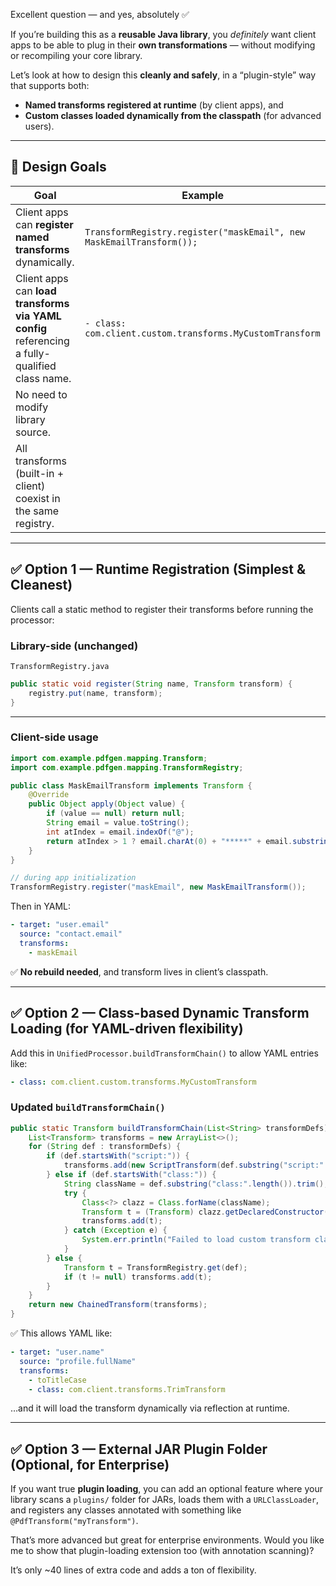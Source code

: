 Excellent question — and yes, absolutely ✅

If you’re building this as a **reusable Java library**, you *definitely* want client apps to be able to plug in their **own transformations** — without modifying or recompiling your core library.

Let’s look at how to design this **cleanly and safely**, in a “plugin-style” way that supports both:

* **Named transforms registered at runtime** (by client apps), and
* **Custom classes loaded dynamically from the classpath** (for advanced users).

---

## 🧱 Design Goals

| Goal                                                                                          | Example                                                              |
| --------------------------------------------------------------------------------------------- | -------------------------------------------------------------------- |
| Client apps can **register named transforms** dynamically.                                    | `TransformRegistry.register("maskEmail", new MaskEmailTransform());` |
| Client apps can **load transforms via YAML config** referencing a fully-qualified class name. | `- class: com.client.custom.transforms.MyCustomTransform`            |
| No need to modify library source.                                                             |                                                                      |
| All transforms (built-in + client) coexist in the same registry.                              |                                                                      |

---

## ✅ Option 1 — Runtime Registration (Simplest & Cleanest)

Clients call a static method to register their transforms before running the processor:

### Library-side (unchanged)

`TransformRegistry.java`

```java
public static void register(String name, Transform transform) {
    registry.put(name, transform);
}
```

---

### Client-side usage

```java
import com.example.pdfgen.mapping.Transform;
import com.example.pdfgen.mapping.TransformRegistry;

public class MaskEmailTransform implements Transform {
    @Override
    public Object apply(Object value) {
        if (value == null) return null;
        String email = value.toString();
        int atIndex = email.indexOf("@");
        return atIndex > 1 ? email.charAt(0) + "*****" + email.substring(atIndex) : email;
    }
}

// during app initialization
TransformRegistry.register("maskEmail", new MaskEmailTransform());
```

Then in YAML:

```yaml
- target: "user.email"
  source: "contact.email"
  transforms:
    - maskEmail
```

✅ **No rebuild needed**, and transform lives in client’s classpath.

---

## ✅ Option 2 — Class-based Dynamic Transform Loading (for YAML-driven flexibility)

Add this in `UnifiedProcessor.buildTransformChain()`
to allow YAML entries like:

```yaml
- class: com.client.custom.transforms.MyCustomTransform
```

### Updated `buildTransformChain()`

```java
public static Transform buildTransformChain(List<String> transformDefs) {
    List<Transform> transforms = new ArrayList<>();
    for (String def : transformDefs) {
        if (def.startsWith("script:")) {
            transforms.add(new ScriptTransform(def.substring("script:".length()).trim()));
        } else if (def.startsWith("class:")) {
            String className = def.substring("class:".length()).trim();
            try {
                Class<?> clazz = Class.forName(className);
                Transform t = (Transform) clazz.getDeclaredConstructor().newInstance();
                transforms.add(t);
            } catch (Exception e) {
                System.err.println("Failed to load custom transform class: " + className + " -> " + e.getMessage());
            }
        } else {
            Transform t = TransformRegistry.get(def);
            if (t != null) transforms.add(t);
        }
    }
    return new ChainedTransform(transforms);
}
```

✅ This allows YAML like:

```yaml
- target: "user.name"
  source: "profile.fullName"
  transforms:
    - toTitleCase
    - class: com.client.transforms.TrimTransform
```

…and it will load the transform dynamically via reflection at runtime.

---

## ✅ Option 3 — External JAR Plugin Folder (Optional, for Enterprise)

If you want true **plugin loading**, you can add an optional feature where your library scans a `plugins/` folder for JARs, loads them with a `URLClassLoader`, and registers any classes annotated with something like `@PdfTransform("myTransform")`.

That’s more advanced but great for enterprise environments.
Would you like me to show that plugin-loading extension too (with annotation scanning)?

It’s only ~40 lines of extra code and adds a ton of flexibility.
